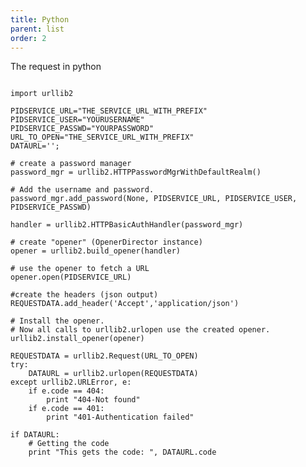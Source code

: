 ```yaml
---
title: Python
parent: list
order: 2
---
```


The request in python

<pre><code class="language-python">
import urllib2

PIDSERVICE_URL="THE_SERVICE_URL_WITH_PREFIX"
PIDSERVICE_USER="YOURUSERNAME"
PIDSERVICE_PASSWD="YOURPASSWORD"
URL_TO_OPEN="THE_SERVICE_URL_WITH_PREFIX"
DATAURL='';

# create a password manager
password_mgr = urllib2.HTTPPasswordMgrWithDefaultRealm()

# Add the username and password.
password_mgr.add_password(None, PIDSERVICE_URL, PIDSERVICE_USER, PIDSERVICE_PASSWD)

handler = urllib2.HTTPBasicAuthHandler(password_mgr)

# create "opener" (OpenerDirector instance)
opener = urllib2.build_opener(handler)

# use the opener to fetch a URL
opener.open(PIDSERVICE_URL)

#create the headers (json output)
REQUESTDATA.add_header('Accept','application/json')

# Install the opener.
# Now all calls to urllib2.urlopen use the created opener.
urllib2.install_opener(opener)

REQUESTDATA = urllib2.Request(URL_TO_OPEN)
try:
    DATAURL = urllib2.urlopen(REQUESTDATA)
except urllib2.URLError, e:
    if e.code == 404:
        print "404-Not found"
    if e.code == 401:
        print "401-Authentication failed"

if DATAURL:
    # Getting the code
    print "This gets the code: ", DATAURL.code

</code></pre>


